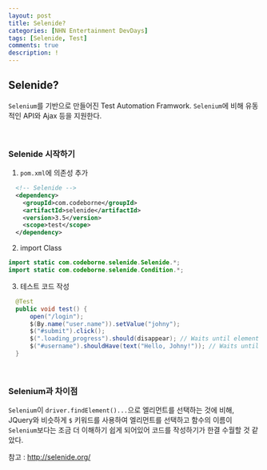 ```yaml
---
layout: post
title: Selenide?
categories: [NHN Entertainment DevDays]
tags: [Selenide, Test]
comments: true
description: !
---
```


## Selenide? ##

`Selenium`를 기반으로 만들어진 Test Automation Framwork. `Selenium`에 비해 유동적인 API와 Ajax 등을 지원한다.

<br>

### Selenide 시작하기 ###

1. `pom.xml`에 의존성 추가

```xml
  <!-- Selenide -->
  <dependency>
    <groupId>com.codeborne</groupId>
    <artifactId>selenide</artifactId>
    <version>3.5</version>
    <scope>test</scope>
  </dependency>
```

2. import Class

```java
import static com.codeborne.selenide.Selenide.*;
import static com.codeborne.selenide.Condition.*;
```

3. 테스트 코드 작성

```java
  @Test
  public void test() {
      open("/login");
      $(By.name("user.name")).setValue("johny");
      $("#submit").click();
      $(".loading_progress").should(disappear); // Waits until element disappears
      $("#username").shouldHave(text("Hello, Johny!")); // Waits until element gets text
  }
```

<br>

### Selenium과 차이점 ###

`Selenium`이 `driver.findElement()...`으로 엘리먼트를 선택하는 것에 비해, JQuery와 비슷하게 `$` 키워드를 사용하여 엘리먼트를 선택하고 함수의 이름이 `Selenium`보다는 조금 더 이해하기 쉽게 되어있어 코드를 작성하기가 한결 수월할 것 같았다.

참고 : http://selenide.org/
